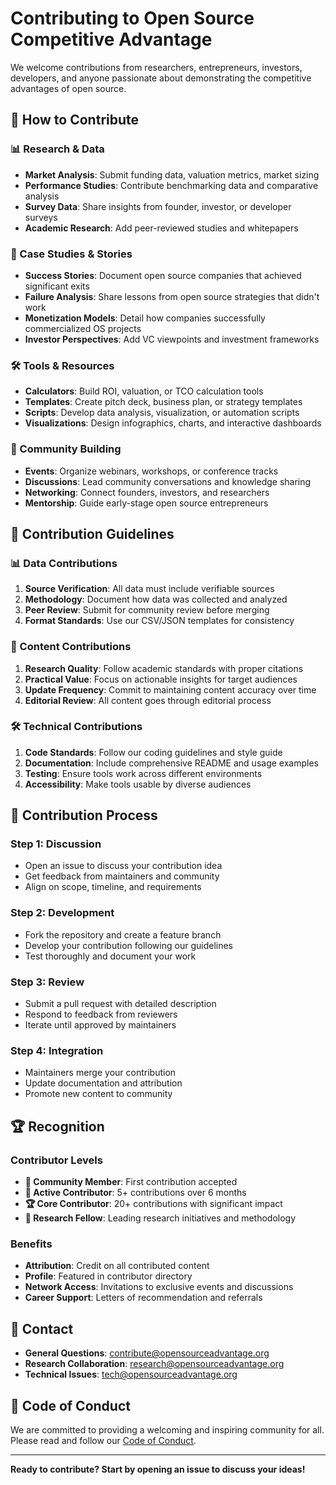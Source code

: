 # Contributing to Open Source Competitive Advantage

We welcome contributions from researchers, entrepreneurs, investors, developers, and anyone passionate about demonstrating the competitive advantages of open source.

## 🎯 How to Contribute

### 📊 Research & Data
- **Market Analysis**: Submit funding data, valuation metrics, market sizing
- **Performance Studies**: Contribute benchmarking data and comparative analysis  
- **Survey Data**: Share insights from founder, investor, or developer surveys
- **Academic Research**: Add peer-reviewed studies and whitepapers

### 📖 Case Studies & Stories
- **Success Stories**: Document open source companies that achieved significant exits
- **Failure Analysis**: Share lessons from open source strategies that didn't work
- **Monetization Models**: Detail how companies successfully commercialized OS projects
- **Investor Perspectives**: Add VC viewpoints and investment frameworks

### 🛠️ Tools & Resources  
- **Calculators**: Build ROI, valuation, or TCO calculation tools
- **Templates**: Create pitch deck, business plan, or strategy templates
- **Scripts**: Develop data analysis, visualization, or automation scripts
- **Visualizations**: Design infographics, charts, and interactive dashboards

### 🌟 Community Building
- **Events**: Organize webinars, workshops, or conference tracks
- **Discussions**: Lead community conversations and knowledge sharing
- **Networking**: Connect founders, investors, and researchers
- **Mentorship**: Guide early-stage open source entrepreneurs

## 📝 Contribution Guidelines

### 📊 Data Contributions
1. **Source Verification**: All data must include verifiable sources
2. **Methodology**: Document how data was collected and analyzed  
3. **Peer Review**: Submit for community review before merging
4. **Format Standards**: Use our CSV/JSON templates for consistency

### 📖 Content Contributions
1. **Research Quality**: Follow academic standards with proper citations
2. **Practical Value**: Focus on actionable insights for target audiences
3. **Update Frequency**: Commit to maintaining content accuracy over time
4. **Editorial Review**: All content goes through editorial process

### 🛠️ Technical Contributions  
1. **Code Standards**: Follow our coding guidelines and style guide
2. **Documentation**: Include comprehensive README and usage examples
3. **Testing**: Ensure tools work across different environments
4. **Accessibility**: Make tools usable by diverse audiences

## 🔄 Contribution Process

### Step 1: Discussion
- Open an issue to discuss your contribution idea
- Get feedback from maintainers and community
- Align on scope, timeline, and requirements

### Step 2: Development
- Fork the repository and create a feature branch
- Develop your contribution following our guidelines  
- Test thoroughly and document your work

### Step 3: Review
- Submit a pull request with detailed description
- Respond to feedback from reviewers
- Iterate until approved by maintainers

### Step 4: Integration
- Maintainers merge your contribution
- Update documentation and attribution
- Promote new content to community

## 🏆 Recognition

### Contributor Levels
- **🌟 Community Member**: First contribution accepted
- **🚀 Active Contributor**: 5+ contributions over 6 months
- **🏆 Core Contributor**: 20+ contributions with significant impact
- **💎 Research Fellow**: Leading research initiatives and methodology

### Benefits
- **Attribution**: Credit on all contributed content
- **Profile**: Featured in contributor directory
- **Network Access**: Invitations to exclusive events and discussions
- **Career Support**: Letters of recommendation and referrals

## 📧 Contact

- **General Questions**: contribute@opensourceadvantage.org
- **Research Collaboration**: research@opensourceadvantage.org  
- **Technical Issues**: tech@opensourceadvantage.org

## 📄 Code of Conduct

We are committed to providing a welcoming and inspiring community for all. Please read and follow our [Code of Conduct](CODE_OF_CONDUCT.md).

---

**Ready to contribute? Start by opening an issue to discuss your ideas!**